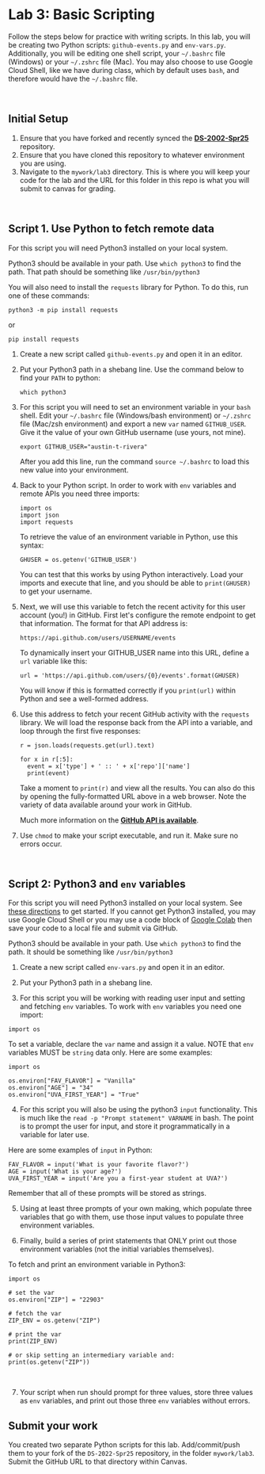# Lab 3: Basic Scripting

Follow the steps below for practice with writing scripts. In this lab, you will be creating two Python scripts: `github-events.py` and `env-vars.py`. Additionally, you will be editing one shell script, your `~/.bashrc` file (Windows) or your `~/.zshrc` file (Mac). You may also choose to use Google Cloud Shell, like we have during class, which by default uses `bash`, and therefore would have the `~/.bashrc` file.

<br>

## Initial Setup
1. Ensure that you have forked and recently synced the [**DS-2002-Spr25**](https://github.com/austin-t-rivera/DS-2002-Spr25) repository.
2. Ensure that you have cloned this repository to whatever environment you are using.
3. Navigate to the `mywork/lab3` directory. This is where you will keep your code for the lab and the URL for this folder in this repo is what you will submit to canvas for grading.

<br>

## Script 1. Use Python to fetch remote data

For this script you will need Python3 installed on your local system.

Python3 should be available in your path. Use `which python3` to find the path. That path should be something like `/usr/bin/python3`

You will also need to install the `requests` library for Python. To do this, run one of these commands:

```
python3 -m pip install requests
```
or
```
pip install requests
```

1. Create a new script called `github-events.py` and open it in an editor.

2. Put your Python3 path in a shebang line. Use the command below to find your `PATH` to python:

    ```
    which python3
    ```

3. For this script you will need to set an environment variable in your `bash` shell. Edit your `~/.bashrc` file (Windows/bash environment) or `~/.zshrc` file (Mac/zsh environment) and export a new `var` named `GITHUB_USER`. Give it the value of your own GitHub username (use yours, not mine).

    ```
    export GITHUB_USER="austin-t-rivera"
    ```

    After you add this line, run the command `source ~/.bashrc` to load this new value into your environment.
   
4.  Back to your Python script. In order to work with `env` variables and remote APIs you need three imports:

    ```python3
    import os
    import json
    import requests
    ```
    To retrieve the value of an environment variable in Python, use this syntax:

    ```
    GHUSER = os.getenv('GITHUB_USER')
    ```

    You can test that this works by using Python interactively. Load your imports and execute that line, and you should be able to `print(GHUSER)` to get your username.

5. Next, we will use this variable to fetch the recent activity for this user account (you!) in GitHub. First let's configure the remote endpoint to get that information. The format for that API address is:

    ```
    https://api.github.com/users/USERNAME/events
    ```

    To dynamically insert your GITHUB_USER name into this URL, define a `url` variable like this:

    ```
    url = 'https://api.github.com/users/{0}/events'.format(GHUSER)
    ```

    You will know if this is formatted correctly if you `print(url)` within Python and see a well-formed address.

6. Use this address to fetch your recent GitHub activity with the `requests` library. We will load the response back from the API into a variable, and loop through the first five responses:

    ```
    r = json.loads(requests.get(url).text)

    for x in r[:5]:
      event = x['type'] + ' :: ' + x['repo']['name']
      print(event)
    ```

    Take a moment to `print(r)` and view all the results. You can also do this by opening the fully-formatted URL above in a web browser. Note the variety of data available around your work in GitHub. 

    Much more information on the [**GitHub API is available**](https://docs.github.com/en/rest?apiVersion=2022-11-28). 

7. Use `chmod` to make your script executable, and run it. Make sure no errors occur.

<br>

## Script 2: Python3 and `env` variables

For this script you will need Python3 installed on your local system. See [these directions](https://realpython.com/installing-python/) to get started. If you cannot get Python3 installed, you may use Google Cloud Shell or you may use a code block of [Google Colab](https://colab.research.google.com) then save your code to a local file and submit via GitHub.

Python3 should be available in your path. Use `which python3` to find the path. It should be something like `/usr/bin/python3`

1. Create a new script called `env-vars.py` and open it in an editor.

2. Put your Python3 path in a shebang line.

3. For this script you will be working with reading user input and setting and fetching `env` variables. To work with `env` variables you need one import:

```python3
import os
```

To set a variable, declare the `var` name and assign it a value. NOTE that `env` variables MUST be `string` data only. Here are some examples:
```python3
import os

os.environ["FAV_FLAVOR"] = "Vanilla"
os.environ["AGE"] = "34"
os.environ["UVA_FIRST_YEAR"] = "True"
```

4. For this script you will also be using the python3 `input` functionality. This is much like the `read -p "Prompt statement" VARNAME` in bash. The point is to prompt the user for input, and store it programmatically in a variable for later use.

Here are some examples of `input` in Python:
```python3
FAV_FLAVOR = input('What is your favorite flavor?')
AGE = input('What is your age?')
UVA_FIRST_YEAR = input('Are you a first-year student at UVA?')
```

Remember that all of these prompts will be stored as strings.

5. Using at least three prompts of your own making, which populate three variables that go with them, use those input values to populate three environment variables.

6. Finally, build a series of print statements that ONLY print out those environment variables (not the initial variables themselves).

To fetch and print an environment variable in Python3:
```python3
import os

# set the var
os.environ["ZIP"] = "22903"

# fetch the var
ZIP_ENV = os.getenv("ZIP")

# print the var
print(ZIP_ENV)

# or skip setting an intermediary variable and:
print(os.getenv("ZIP"))
```

<br>

7. Your script when run should prompt for three values, store three values as `env` variables, and print out those three `env` variables without errors.

## Submit your work

You created two separate Python scripts for this lab. Add/commit/push them to your fork of the `DS-2022-Spr25` repository, in the folder `mywork/lab3`. Submit the GitHub URL to that directory within Canvas.
